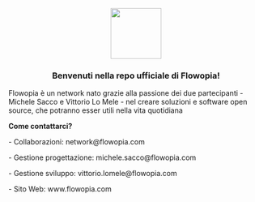 
<p align="center">
<img src="https://flowopia.com/wp-content/uploads/2022/09/logo-250x250-1.png" height="100px" style="position: center;">
<h3 align="center"><b>Benvenuti nella repo ufficiale di Flowopia!</b></h3>
</p>
<p>Flowopia è un network nato grazie alla passione dei due partecipanti - Michele Sacco e Vittorio Lo Mele - nel creare soluzioni e software open source, che potranno esser utili nella vita quotidiana</p>
<p><b>Come contattarci?</b></p>
<p>- Collaborazioni: network@flowopia.com</p>
<p>- Gestione progettazione: michele.sacco@flowopia.com</p>
<p>- Gestione sviluppo: vittorio.lomele@flowopia.com</p>
<p>- Sito Web: www.flowopia.com</p>
